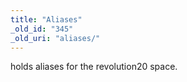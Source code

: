 ```yaml
---
title: "Aliases"
_old_id: "345"
_old_uri: "aliases/"
---
```


<!-- wiki content --><html><body>holds aliases for the revolution20 space.